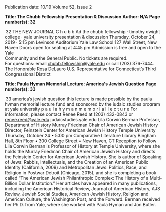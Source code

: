 Publication date: 10/19
Volume 52, Issue 2

**Title: The Chubb Fellowship Presentation & Discussion**
**Author: N/A**
**Page number(s): 32**

 32
THE  NEW  JOURNAL
C h u b b 
Ad
the chubb fellowship · timothy dwight college · yale university 
presentation & discussion
Thursday, October 24, 2019 · 5:15 pm
Levinson Auditorium 
Yale Law School 
127 Wall Street, New Haven
Doors open for seating at 4:45 pm
Admission is free and open to the Yale  
Community and the General Public. 
No tickets are required.  
For questions:
email chubb.fellowship@yale.edu
or call (203) 376-7444. 
The Honorable
Rosa DeLauro
U.S. Representative for Connecticut’s Third Congressional District



**Title: Paula Hyman Memorial Lecture: America's Jewish Question**
**Page number(s): 33**

 33
america’s
jewish 
question
this lecture is made possible by the paula hyman memorial lecture fund and sponsored by the judaic studies program at yale university
p a u l a  h y m a n  m e m o r i a l  l e c t u r e
For information, please contact Renee Reed at (203) 432-0843 or renee.reed@yale.edu
judaicstudies.yale.edu
Lila Corwin Berman 
Professor, Department of History
Murray Friedman Chair of American Jewish History  
Director, Feinstein Center for American Jewish History
Temple University
Thursday, October 24  •  5:00 pm
Comparative Literature Library
Bingham Hall, 8th Floor  •  300 College Street  •  New Haven, CT
Reception to Follow
Lila Corwin Berman is Professor of History at Temple University, where she holds the Murray 
Friedman Chair of American Jewish History and directs the Feinstein Center for American Jewish History. 
She is author of Speaking of Jews: Rabbis, Intellectuals, and the Creation of an American Public Identity 
(California, 2009) and Metropolitan Jews: Politics, Race, and Religion in Postwar Detroit (Chicago, 2015), 
and she is completing a book called “The American Jewish Philanthropic Complex: The History of a 
Multi-Billion Dollar Institution.” Her articles have appeared in many publications, including the American 
Historical Review, Journal of American History, AJS Review, Jewish Social Studies, American Jewish History, 
Religion and American Culture, the Washington Post, and the Forward. Berman received her Ph.D. from 
Yale, where she worked with Paula Hyman and Jon Butler.